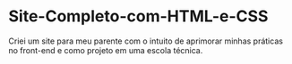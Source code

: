 # Site-Completo-com-HTML-e-CSS
Criei um site para meu parente com o intuito de aprimorar minhas práticas no front-end e como projeto em uma escola técnica.
